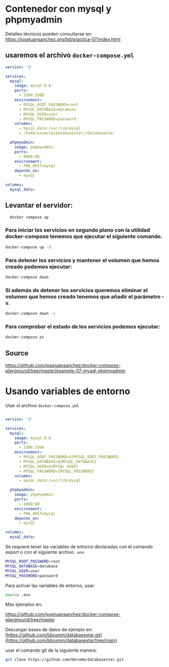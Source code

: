# Contenedor con mysql y phpmyadmin

Detalles técnicos pueden consultarse en: https://josejuansanchez.org/bd/practica-07/index.html

## usaremos el archivo `docker-compose.yml` 

```yml
version: '3'

services:
  mysql:
    image: mysql:8.0
    ports:
      - 3306:3306
    environment:
      - MYSQL_ROOT_PASSWORD=root
      - MYSQL_DATABASE=database
      - MYSQL_USER=user
      - MYSQL_PASSWORD=password
    volumes:
      - mysql_data:/var/lib/mysql
      - /home/usuario/databasestar:/databasestar

  phpmyadmin:
    image: phpmyadmin
    ports:
      - 8080:80
    environment:
      - PMA_HOST=mysql
    depends_on:
      - mysql

volumes:
  mysql_data:


```  

## Levantar el servidor:

```bash 
  docker compose up
```
  
### Para iniciar los servicios en segundo plano con la utilidad docker-compose tenemos que ejecutar el siguiente comando.

```bash 
docker-compose up -d
```

### Para detener los servicios y mantener el volumen que hemos creado podemos ejecutar:
```bash 
docker-compose down
```
### Si además de detener los servicios queremos eliminar el volumen que hemos creado tenemos que añadir el parámetro -v.
```bash 
docker-compose down -v
```
### Para comprobar el estado de los servicios podemos ejecutar:
```bash 
docker-compose ps
```


## Source
https://github.com/josejuansanchez/docker-compose-playground/tree/master/example-07-mysql-phpmyadmin





# Usando variables de entorno 

Usar el archivo `docker-compose.yml`

```yml

version: '3'

services:
  mysql:
    image: mysql:8.0
    ports:
      - 3306:3306
    environment:
      - MYSQL_ROOT_PASSWORD=${MYSQL_ROOT_PASSWORD}
      - MYSQL_DATABASE=${MYSQL_DATABASE}
      - MYSQL_USER=${MYSQL_USER}
      - MYSQL_PASSWORD={MYSQL_PASSWORD}
    volumes:
      - mysql_data:/var/lib/mysql

  phpmyadmin:
    image: phpmyadmin
    ports:
      - 8080:80
    environment:
      - PMA_HOST=mysql
    depends_on: 
      - mysql 

volumes:
  mysql_data:
```


Se requiere tener las variables de entorno declaradas con el comando export o con el siguiente archivo  `.env`

```bash
MYSQL_ROOT_PASSWORD=root
MYSQL_DATABASE=database
MYSQL_USER=user
MYSQL_PASSWORD=password
```

Para activar las variables de entorno, usar:
```bash
source .env
```


Más ejemplos en:

https://github.com/josejuansanchez/docker-compose-playground/tree/master







Descargar bases de datos de ejemplo en: 
[https://github.com/bbrumm/databasestar.git](https://github.com/bbrumm/databasestar/tree/main)

usar el comando git de la siguiente manera:
```bash
git clone https://github.com/bbrumm/databasestar.git
```
